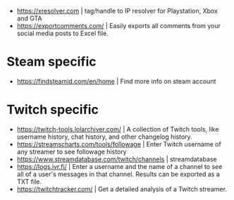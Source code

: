 - https://xresolver.com | tag/handle to IP resolver for Playstation, Xbox and GTA
- https://exportcomments.com/ | Easily exports all comments from your social media posts to Excel file.


# Steam specific
- https://findsteamid.com/en/home | Find more info on steam account

# Twitch specific
- https://twitch-tools.lolarchiver.com/ | A collection of Twitch tools, like username history, chat history, and other changelog history.
- https://streamscharts.com/tools/followage | Enter Twitch username of any streamer to see followage history
- https://www.streamdatabase.com/twitch/channels | streamdatabase
- https://logs.ivr.fi/ | Enter a username and the name of a channel to see all of a user's messages in that channel. Results can be exported as a TXT file.
- https://twitchtracker.com/ | Get a detailed analysis of a Twitch streamer.
